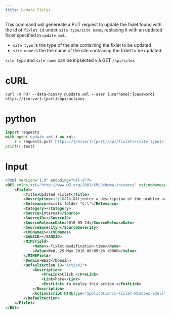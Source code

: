 ```yaml
---
title: Update Fixlet
---
```


This command will genereate a PUT request to update the fixlet found with the id of `fixlet id` under `site type/site name`, replacing it with an updated fixlet specified in `update.xml`.

* `site type` is the type of the site containing the fixlet to be updated
* `site name` is the the name of the site containing the fixlet to be updated

`site type` and `site name` can be inpsected via GET `/api/sites`

# cURL
```
curl -X PUT --data-binary @update.xml --user {username}:{password} https://{server}:{port}/api/actions

```

# python
```python
import requests
with open('update.xml') as xml:
	r = requests.put('https://{server}:{port}/api/fixlets/{site type}/{site name}/{fixlet id}', auth=('{username}', '{password}'), data=xml)
print(r.text)
```

# Input
```xml
<?xml version="1.0" encoding="UTF-8"?>
<BES xmlns:xsi="http://www.w3.org/2001/XMLSchema-instance" xsi:noNamespaceSchemaLocation="BES.xsd">
	<Fixlet>
		<Title>Updated Fixlet</Title>
		<Description><![CDATA[&lt;enter a description of the problem and the corrective action here&gt; ]]></Description>
		<Relevance>exists folder "C:\"</Relevance>
		<Category></Category>
		<Source>Internal</Source>
		<SourceID></SourceID>
		<SourceReleaseDate>2016-05-24</SourceReleaseDate>
		<SourceSeverity></SourceSeverity>
		<CVENames></CVENames>
		<SANSID></SANSID>
		<MIMEField>
			<Name>x-fixlet-modification-time</Name>
			<Value>Wed, 25 May 2016 00:09:26 +0000</Value>
		</MIMEField>
		<Domain>BESC</Domain>
		<DefaultAction ID="Action1">
			<Description>
				<PreLink>Click </PreLink>
				<Link>here</Link>
				<PostLink> to deploy this action.</PostLink>
			</Description>
			<ActionScript MIMEType="application/x-Fixlet-Windows-Shell">// Updated Action here</ActionScript>
		</DefaultAction>
	</Fixlet>
</BES>
```

